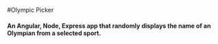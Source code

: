 #Olympic Picker

#### An Angular, Node, Express app that randomly displays the name of an Olympian from a selected sport.

